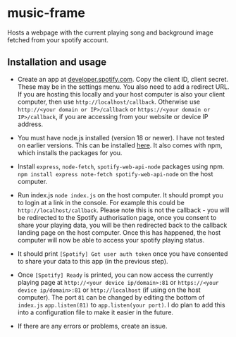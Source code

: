 # music-frame
Hosts a webpage with the current playing song and background image fetched from your spotify account.


## Installation and usage

- Create an app at [developer.spotify.com](https://developer.spotify.com). Copy the client ID, client secret. These may be in the settings menu. You also need to add a redirect URL. If you are hosting this locally and your host computer is also your client computer, then use `http://localhost/callback`. Otherwise use `http://<your domain or IP>/callback` or `https://<your domain or IP>/callback`, if you are accessing from your website or device IP address.

- You must have node.js installed (version 18 or newer). I have not tested on earlier versions.
This can be installed [here](https://nodejs.org). It also comes with npm, which installs the packages for you.

- Install `express`, `node-fetch`, `spotify-web-api-node` packages using npm.
`npm install express note-fetch spotify-web-api-node` on the host computer.

- Run index.js `node index.js` on the host computer. It should prompt you to login at a link in the console. For example this could be `http://localhost/callback`. Please note this is not the callback - you will be redirected to the Spotify authorisation page, once you consent to share your playing data, you will be then redirected back to the callback landing page on the host computer. Once this has happened, the host computer will now be able to access your spotify playing status.

- It should print `[Spotify] Got user auth token` once you have consented to share your data to this app (in the previous step).

- Once `[Spotify] Ready` is printed, you can now access the currently playing page at `http://<your device ip/domain>:81` or `https://<your device ip/domain>:81` or `http://localhost` (if using on the host computer). The port `81` can be changed by editing the bottom of `index.js` `app.listen(81)` to `app.listen(your port)`. I do plan to add this into a configuration file to make it easier in the future.

- If there are any errors or problems, create an issue.
